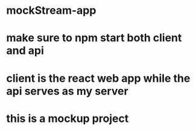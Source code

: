 # mockStream-app
# make sure to npm start both client and api
# client is the react web app while the api serves as my server
# this is a mockup project 
